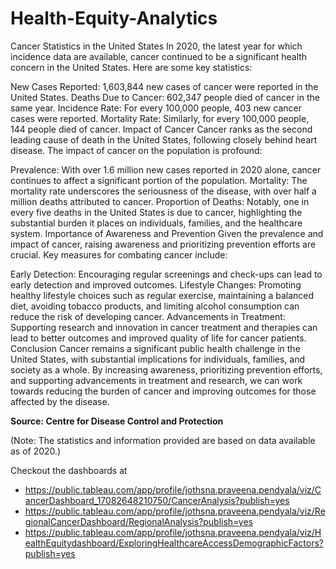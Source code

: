 # Health-Equity-Analytics
Cancer Statistics in the United States
In 2020, the latest year for which incidence data are available, cancer continued to be a significant health concern in the United States. Here are some key statistics:

New Cases Reported: 1,603,844 new cases of cancer were reported in the United States.
Deaths Due to Cancer: 602,347 people died of cancer in the same year.
Incidence Rate: For every 100,000 people, 403 new cancer cases were reported.
Mortality Rate: Similarly, for every 100,000 people, 144 people died of cancer.
Impact of Cancer
Cancer ranks as the second leading cause of death in the United States, following closely behind heart disease. The impact of cancer on the population is profound:

Prevalence: With over 1.6 million new cases reported in 2020 alone, cancer continues to affect a significant portion of the population.
Mortality: The mortality rate underscores the seriousness of the disease, with over half a million deaths attributed to cancer.
Proportion of Deaths: Notably, one in every five deaths in the United States is due to cancer, highlighting the substantial burden it places on individuals, families, and the healthcare system.
Importance of Awareness and Prevention
Given the prevalence and impact of cancer, raising awareness and prioritizing prevention efforts are crucial. Key measures for combating cancer include:

Early Detection: Encouraging regular screenings and check-ups can lead to early detection and improved outcomes.
Lifestyle Changes: Promoting healthy lifestyle choices such as regular exercise, maintaining a balanced diet, avoiding tobacco products, and limiting alcohol consumption can reduce the risk of developing cancer.
Advancements in Treatment: Supporting research and innovation in cancer treatment and therapies can lead to better outcomes and improved quality of life for cancer patients.
Conclusion
Cancer remains a significant public health challenge in the United States, with substantial implications for individuals, families, and society as a whole. By increasing awareness, prioritizing prevention efforts, and supporting advancements in treatment and research, we can work towards reducing the burden of cancer and improving outcomes for those affected by the disease.

**Source: Centre for Disease Control and Protection**


(Note: The statistics and information provided are based on data available as of 2020.)

Checkout the dashboards at 
- https://public.tableau.com/app/profile/jothsna.praveena.pendyala/viz/CancerDashboard_17082648210750/CancerAnalysis?publish=yes
- https://public.tableau.com/app/profile/jothsna.praveena.pendyala/viz/RegionalCancerDashboard/RegionalAnalysis?publish=yes
- https://public.tableau.com/app/profile/jothsna.praveena.pendyala/viz/HealthEquitydashboard/ExploringHealthcareAccessDemographicFactors?publish=yes
